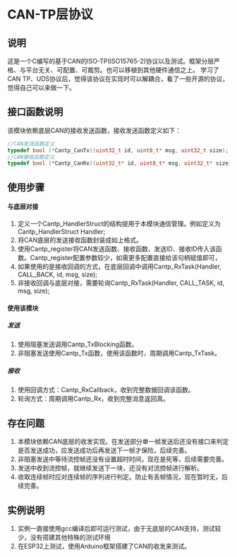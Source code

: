 # CAN-TP层协议

## 说明

这是一个C编写的基于CAN的ISO-TP(ISO15765-2)协议以及测试。框架分层严格、与平台无关、可配置、可裁剪。也可以移植到其他硬件通信之上。
学习了CAN TP、UDS协议后，觉得该协议在实现时可以解耦合，看了一些开源的协议，觉得自己可以来做一下。

## 接口函数说明

该模块依赖底层CAN的接收发送函数，接收发送函数定义如下：

```c
//CAN发送函数定义
typedef bool (*Cantp_CanTx)(uint32_t id, uint8_t* msg, uint32_t size);
//CAN接收函数定义
typedef bool (*Cantp_CanRx)(uint32_t* id, uint8_t* msg, uint32_t* size);
```

## 使用步骤

#### 与底层对接
1. 定义一个Cantp_HandlerStruct的结构提用于本模块通信管理。例如定义为Cantp_HandlerStruct Handler;
2. 将CAN底层的发送接收函数封装成如上格式。
3. 使用Cantp_register将CAN发送函数、接收函数、发送ID、接收ID传入该函数。Cantp_register配置参数较少，如需更多配置直接给该句柄赋值即可，
4. 如果使用的是接收回调的方式，在底层回调中调用Cantp_RxTask(Handler, CALL_BACK, id, msg, size);
5. 非接收回调与底层对接，需要轮询Cantp_RxTask(Handler, CALL_TASK, id, msg, size);
#### 使用该模块
##### 发送
1. 使用阻塞发送调用Cantp_TxBlocking函数。
2. 非阻塞发送使用Cantp_Tx函数，使用该函数时，周期调用Cantp_TxTask。
##### 接收
1. 使用回调方式：Cantp_RxCallback，收到完整数据回调该函数。
2. 轮询方式：周期调用Cantp_Rx，收到完整消息返回真。

## 存在问题

1. 本模块依赖CAN底层的收发实现。在发送部分单一帧发送后还没有接口来判定是否发送成功，应发送成功后再发送下一帧才保险，后续完善。
2. 非阻塞发送中等待流控帧还没有设置超时时间，现在是死等，后续需要完善。
3. 发送中收到流控帧，就继续发送下一块，还没有对流控帧进行解析。
4. 收取连续帧时应对连续帧的序列进行判定。防止有丢帧情况，现在暂时无，后续完善。

## 实例说明

1. 实例一直接使用gcc编译后即可运行测试，由于无底层的CAN支持，测试较少，没有搭建其他特殊的测试环境
2. 在ESP32上测试，使用Arduino框架搭建了CAN的收发来测试。

